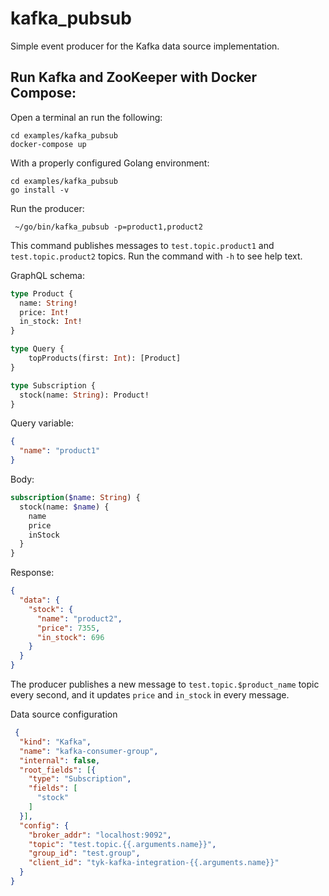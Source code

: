 # kafka_pubsub

Simple event producer for the Kafka data source implementation. 

## Run Kafka and ZooKeeper with Docker Compose:

Open a terminal an run the following:

```
cd examples/kafka_pubsub
docker-compose up
```

With a properly configured Golang environment:

```
cd examples/kafka_pubsub
go install -v
```

Run the producer:

```
 ~/go/bin/kafka_pubsub -p=product1,product2
```

This command publishes messages to `test.topic.product1` and `test.topic.product2` topics. Run the command with `-h` to see help text.

GraphQL schema:

```graphql
type Product {
  name: String!
  price: Int!
  in_stock: Int!
}

type Query {
    topProducts(first: Int): [Product]
}

type Subscription {
  stock(name: String): Product!
}
```

Query variable:

```json
{
  "name": "product1"
}
```

Body:
```graphql
subscription($name: String) {
  stock(name: $name) {
    name
    price
    inStock
  }
}
```

Response:
```json
{
  "data": {
    "stock": {
      "name": "product2",
      "price": 7355,
      "in_stock": 696
    }
  }
}
```

The producer publishes a new message to `test.topic.$product_name` topic every second, and it updates `price` and `in_stock` in every message.

Data source configuration
```json
 {
  "kind": "Kafka",
  "name": "kafka-consumer-group",
  "internal": false,
  "root_fields": [{
    "type": "Subscription",
    "fields": [
      "stock"
    ]
  }],
  "config": {
    "broker_addr": "localhost:9092",
    "topic": "test.topic.{{.arguments.name}}",
    "group_id": "test.group",
    "client_id": "tyk-kafka-integration-{{.arguments.name}}"
  }
}
```
